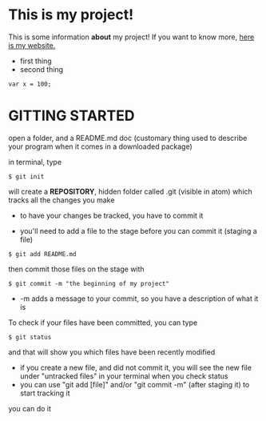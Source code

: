# This is my project!

This is some information **about** my project! If you want to know more, [here is my website.](http://g3ni3.com)

- first thing
- second thing

```
var x = 100;
```


# GITTING STARTED
open a folder, and a README.md doc (customary thing used to describe your program when it comes in a downloaded package)

in terminal, type
```
$ git init
```
will create a **REPOSITORY**, hidden folder called .git (visible in atom) which tracks all the changes you make

- to have your changes be tracked, you have to commit it

- you'll need to add a file to the stage before you can commit it (staging a file)
```
$ git add README.md
```
then commit those files on the stage with
```
$ git commit -m "the beginning of my project"
```
- -m adds a message to your commit, so you have a description of what it is

To check if your files have been committed, you can type
```
$ git status
```
and that will show you which files have been recently modified

- if you create a new file, and did not commit it, you will see the new file under "untracked files" in your terminal when you check status
- you can use "git add [file]" and/or "git commit -m" (after staging it) to start tracking it

you can do it
